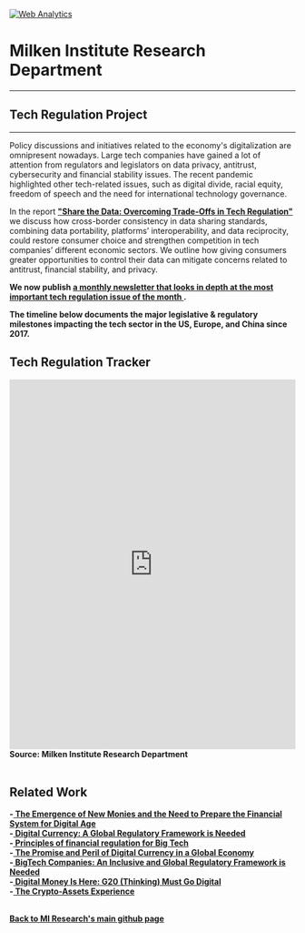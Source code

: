 <br><br>
<head><!-- Global site tag (gtag.js) - Google Analytics -->
<script async src="https://www.googletagmanager.com/gtag/js?id=UA-166686264-2"></script>
<script>
  window.dataLayer = window.dataLayer || [];
  function gtag(){dataLayer.push(arguments);}
  gtag('js', new Date());

  gtag('config', 'UA-166686264-2');
</script>

<!-- Default Statcounter code for Tech regulation
https://miresearch.github.io/Tech-Regulation/ -->
<script type="text/javascript">
var sc_project=12500377; 
var sc_invisible=1; 
var sc_security="8502ecba"; 
var sc_https=1; 
</script>
<script type="text/javascript"
src="https://www.statcounter.com/counter/counter.js"
async></script>
<noscript><div class="statcounter"><a title="Web Analytics"
href="https://statcounter.com/" target="_blank"><img
class="statcounter"
src="https://c.statcounter.com/12500377/0/8502ecba/1/"
alt="Web Analytics"></a></div></noscript>
<!-- End of Statcounter Code -->

</head>

<H1><b>Milken Institute Research Department </b></H1><Hr>

<H2><b> Tech Regulation Project</b> </H2> <Hr>

Policy discussions and initiatives related to the economy's digitalization are omnipresent nowadays. Large tech companies have gained a lot of attention from regulators and legislators on data privacy, antitrust, cybersecurity and financial stability issues. The recent pandemic highlighted other tech-related issues, such as digital divide, racial equity, freedom of speech and the need for international technology governance.

In the report <b><a href="https://milkeninstitute.org/reports/share-data-tech-regulation" target="_blank">"Share the Data: Overcoming Trade-Offs in Tech Regulation" </a></b> we discuss how cross-border consistency in data sharing standards, combining data portability, platforms’ interoperability, and data reciprocity, could restore consumer choice and strengthen competition in tech companies’ different economic sectors. We outline how giving consumers greater opportunities to control their data can mitigate concerns related to antitrust, financial stability, and privacy.

<b>We now publish <b><a href="https://milkeninstitute.org/research-department/international-finance/tech-regulation-tracker" target="_blank">a monthly newsletter that looks in depth at the most important tech regulation issue of the month </a>. </b>
  <br>
  
<b>The timeline </b> below documents the major legislative & regulatory milestones impacting the tech sector in the US, Europe, and China since 2017. <br>
  
<H2><b>Tech Regulation Tracker</b></H2>
<center><iframe src="https://cdn.knightlab.com/libs/timeline3/latest/embed/index.html?source=1VILrv712jmHpwZ5K_T0dDxYw-fzYb023bBTdxqUGo80&font=Default&lang=en&start_at_end=true&initial_zoom=1&height=650" width="100%" height="650" webkitallowfullscreen="" mozallowfullscreen="" allowfullscreen="" frameborder="0"></iframe></center>
Source: Milken Institute Research Department
 
  <br> 

<br>
<H2><b>Related Work </b> </H2>
-<a href="https://www.t20italy.org/2021/08/31/the-emergence-of-new-monies-and-the-need-to-prepare-the-financial-system-for-the-digital-age/" target="_blank"> The Emergence of New Monies and the Need to Prepare the Financial System for Digital Age</a> <br>
-<a href="https://www.peterlang.com/view/9783034342919/9783034342919.00015.xml" target="_blank"> Digital Currency: A Global Regulatory Framework is Needed </a> <br>
-<a href="https://www.orfonline.org/expert-speak/principles-financial-regulation-big-tech/" target="_blank"> Principles of financial regulation for Big Tech </a> <br>
-<a href="https://www.milkenreview.org/articles/the-promise-and-peril-of-digital-currency-in-a-global-economy" target="_blank"> The Promise and Peril of Digital Currency in a Global Economy</a> <br>
-<a href="https://milkeninstitute.org/reports/bigtech-companies-inclusive-and-global-regulatory-framework-needed" target="_blank"> BigTech Companies: An Inclusive and Global Regulatory Framework is Needed</a><br>
-<a href="https://milkeninstitute.org/research-department/g20-t20-initiative/digital-money" target="_blank"> Digital Money Is Here: G20 (Thinking) Must Go Digital</a><br>
-<a href="https://milkeninstitute.org/reports/crypto-assets-experience" target="_blank"> The Crypto-Assets Experience</a><br>
<Br>
  
<a href=" https://miresearch.github.io/About/" target="_blank"> <b>Back to MI Research's main github page</b>  </a>
<br>
<br>
<Bh>
